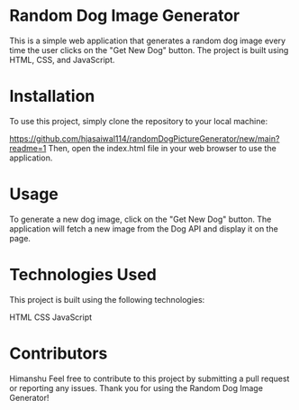 
# Random Dog Image Generator

This is a simple web application that generates a random dog image every time the user clicks on the "Get New Dog" button. The project is built using HTML, CSS, and JavaScript.

# Installation

To use this project, simply clone the repository to your local machine:

https://github.com/hjasaiwal114/randomDogPictureGenerator/new/main?readme=1
Then, open the index.html file in your web browser to use the application.

# Usage
To generate a new dog image, click on the "Get New Dog" button. The application will fetch a new image from the Dog API and display it on the page.

# Technologies Used
This project is built using the following technologies:

HTML
CSS
JavaScript
# Contributors
Himanshu
Feel free to contribute to this project by submitting a pull request or reporting any issues. Thank you for using the Random Dog Image Generator!
